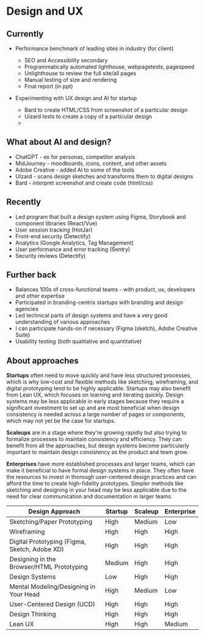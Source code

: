 # Design and UX

## Currently

- Performance benchmark of leading sites in industry (for client)

  - SEO and Accessibility secondary
  - Programmatically automated lighthouse, webpagetests, pagespeed
  - Unlighthouse to review the full site/all pages
  - Manual testing of size and rendering
  - Final report (in ppt)

- Experimenting with UX design and AI for startup
  - Bard to create HTML/CSS from screenshot of a particular design
  - Uizard tests to create a copy of a particular design
  -

## What about AI and design?

- ChatGPT - ex for personas, competitor analysis
- MidJourney - moodboards, icons, content, and other assets
- Adobe Creative - added AI to some of the tools
- UIzard - scans design sketches and transforms them to digital designs
- Bard - interpret screenshot and create code (html/css)

## Recently

- Led program that built a design system using Figma, Storybook and component libraries (React/Vue)
- User session tracking (HotJar)
- Front-end security (Detectify)
- Analytics (Google Analytics, Tag Management)
- User performance and error tracking (Sentry)
- Security reviews (Detectify)

## Further back

- Balances 100s of cross-functional teams - with product, ux, developers and other expertise
- Participated in branding-centrix startups with branding and design agencies
- Led technical parts of design systems and have a very good understanding of various approaches
- I can participate hands-on if necessary (Figma (sketch), Adobe Creative Suite)
- Usability testing (both qualitative and quantitative)

## About approaches

**Startups** often need to move quickly and have less structured processes, which is why low-cost and flexible methods like sketching, wireframing, and digital prototyping tend to be highly applicable. Startups may also benefit from Lean UX, which focuses on learning and iterating quickly. Design systems may be less applicable in early stages because they require a significant investment to set up and are most beneficial when design consistency is needed across a large number of pages or components, which may not yet be the case for startups.

**Scaleups** are in a stage where they're growing rapidly but also trying to formalize processes to maintain consistency and efficiency. They can benefit from all the approaches, but design systems become particularly important to maintain design consistency as the product and team grow.

**Enterprises** have more established processes and larger teams, which can make it beneficial to have formal design systems in place. They often have the resources to invest in thorough user-centered design practices and can afford the time to create high-fidelity prototypes. Simpler methods like sketching and designing in your head may be less applicable due to the need for clear communication and documentation in larger teams.

| **Design Approach**                           | **Startup** | **Scaleup** | **Enterprise** |
| --------------------------------------------- | ----------- | ----------- | -------------- |
| Sketching/Paper Prototyping                   | High        | Medium      | Low            |
| Wireframing                                   | High        | High        | High           |
| Digital Prototyping (Figma, Sketch, Adobe XD) | High        | High        | High           |
| Designing in the Browser/HTML Prototyping     | Medium      | High        | High           |
| Design Systems                                | Low         | High        | High           |
| Mental Modeling/Designing in Your Head        | High        | Medium      | Low            |
| User-Centered Design (UCD)                    | High        | High        | High           |
| Design Thinking                               | High        | High        | High           |
| Lean UX                                       | High        | High        | Medium         |
